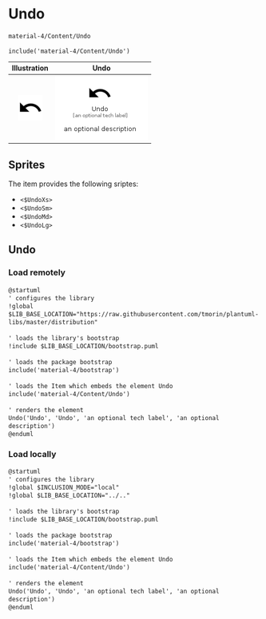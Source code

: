 # Undo


```text
material-4/Content/Undo
```

```text
include('material-4/Content/Undo')
```



| Illustration | Undo |
| :---: | :---: |
| ![illustration for Illustration](../../material-4/Content/Undo.png) | ![illustration for Undo](../../material-4/Content/Undo.Local.png) |



## Sprites
The item provides the following sriptes:

- `<$UndoXs>`
- `<$UndoSm>`
- `<$UndoMd>`
- `<$UndoLg>`





## Undo

### Load remotely
```plantuml
@startuml
' configures the library
!global $LIB_BASE_LOCATION="https://raw.githubusercontent.com/tmorin/plantuml-libs/master/distribution"

' loads the library's bootstrap
!include $LIB_BASE_LOCATION/bootstrap.puml

' loads the package bootstrap
include('material-4/bootstrap')

' loads the Item which embeds the element Undo
include('material-4/Content/Undo')

' renders the element
Undo('Undo', 'Undo', 'an optional tech label', 'an optional description')
@enduml
```

### Load locally
```plantuml
@startuml
' configures the library
!global $INCLUSION_MODE="local"
!global $LIB_BASE_LOCATION="../.."

' loads the library's bootstrap
!include $LIB_BASE_LOCATION/bootstrap.puml

' loads the package bootstrap
include('material-4/bootstrap')

' loads the Item which embeds the element Undo
include('material-4/Content/Undo')

' renders the element
Undo('Undo', 'Undo', 'an optional tech label', 'an optional description')
@enduml
```

